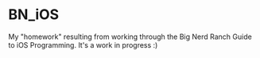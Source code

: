 BN_iOS
======

My "homework" resulting from working through the Big Nerd Ranch Guide to iOS Programming. It's a work in progress :)
